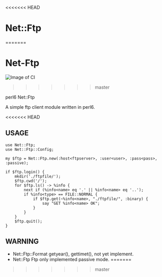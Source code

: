 <<<<<<< HEAD
# Net::Ftp
=======
# Net-Ftp

![Image of CI](https://travis-ci.org/araraloren/Net-Ftp.svg?branch=master)
>>>>>>> master

perl6 Net::Ftp

A simple ftp client module written in perl6.

<<<<<<< HEAD
## USAGE

```Perl6
use Net::Ftp;
use Net::Ftp::Config;

my $ftp = Net::Ftp.new(:host<ftpserver>, :user<user>, :pass<pass>, :passive);

if $ftp.login() {
	mkdir('./ftpfile/');
	$ftp.cwd('/');
	for $ftp.ls() -> %info {
		next if (%info<name> eq '.' || %info<name> eq '..');
		if %info<type> == FILE::NORMAL {
			if $ftp.get(~%info<name>, "./ftpfile/", :binary) {
				say "GET %info<name> OK";
			}
		}
	}
	$ftp.quit();
}
```

## WARNING
 - Net::Ftp::Format 
 	getyear(), gettimet(), not yet implement.
 - Net::Ftp
 	Ftp only implemented passive mode.
=======


>>>>>>> master
